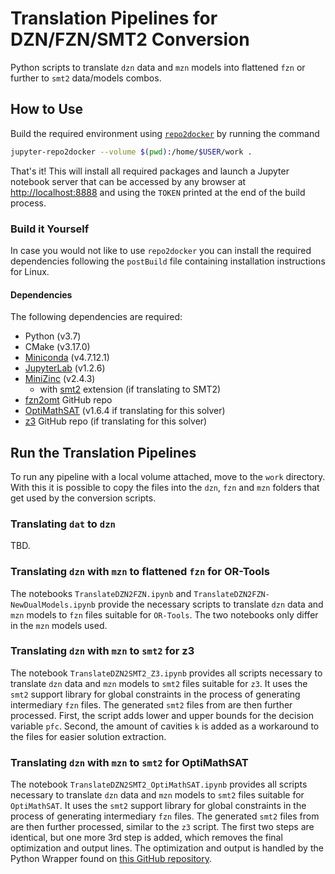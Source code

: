 # Translation Pipelines for DZN/FZN/SMT2 Conversion

Python scripts to translate `dzn` data and `mzn` models into flattened `fzn` or
further to `smt2` data/models combos.

## How to Use

Build the required environment using
[`repo2docker`](https://repo2docker.readthedocs.io/en/latest/install.html) by
running the command

```zsh
jupyter-repo2docker --volume $(pwd):/home/$USER/work .
```

That's it! This will install all required packages and launch a Jupyter notebook
server that can be accessed by any browser at
[http://localhost:8888](http://localhost:8888) and using the `TOKEN` printed at
the end of the build process.

### Build it Yourself

In case you would not like to use `repo2docker` you can install the required
dependencies following the `postBuild` file containing installation instructions
for Linux.

#### Dependencies

The following dependencies are required:

- Python (v3.7)
- CMake (v3.17.0)
- [Miniconda](https://docs.conda.io/projects/conda/en/latest/user-guide/install/) (v4.7.12.1)
- [JupyterLab](https://jupyter.org/install) (v1.2.6)
- [MiniZinc](https://github.com/MiniZinc/MiniZincIDE/releases/download/2.4.3/MiniZincIDE-2.4.3-bundle-linux-x86_64.tgz) (v2.4.3)
  - with [smt2](http://optimathsat.disi.unitn.it/data/smt2.tar.gz) extension (if translating to SMT2)
- [fzn2omt](https://github.com/PatrickTrentin88/fzn2omt) GitHub repo
- [OptiMathSAT](http://optimathsat.disi.unitn.it/releases/optimathsat-1.6.4/optimathsat-1.6.4-linux-64-bit.tar.gz) (v1.6.4 if translating for this solver)
- [z3](https://github.com/Z3Prover/z3) GitHub repo (if translating for this solver)

## Run the Translation Pipelines

To run any pipeline with a local volume attached, move to the `work` directory.
With this it is possible to copy the files into the `dzn`, `fzn` and `mzn`
folders that get used by the conversion scripts.

### Translating `dat` to `dzn`

TBD.

### Translating `dzn` with `mzn` to flattened `fzn` for OR-Tools

The notebooks `TranslateDZN2FZN.ipynb` and
`TranslateDZN2FZN-NewDualModels.ipynb` provide the necessary scripts to
translate `dzn` data and `mzn` models to `fzn` files suitable for `OR-Tools`.
The two notebooks only differ in the `mzn` models used.

### Translating `dzn` with `mzn` to `smt2` for z3

The notebook `TranslateDZN2SMT2_Z3.ipynb` provides all scripts necessary to
translate `dzn` data and `mzn` models to `smt2` files suitable for `z3`. It uses
the `smt2` support library for global constraints in the process of generating
intermediary `fzn` files. The generated `smt2` files from are then further
processed. First, the script adds lower and upper bounds for the decision
variable `pfc`. Second, the amount of cavities `k` is added as a workaround to
the files for easier solution extraction.

### Translating `dzn` with `mzn` to `smt2` for OptiMathSAT

The notebook `TranslateDZN2SMT2_OptiMathSAT.ipynb` provides all scripts
necessary to translate `dzn` data and `mzn` models to `smt2` files suitable for
`OptiMathSAT`. It uses the `smt2` support library for global constraints in the
process of generating intermediary `fzn` files. The generated `smt2` files from
are then further processed, similar to the `z3` script. The first two steps are
identical, but one more 3rd step is added, which removes the final optimization
and output lines. The optimization and output is handled by the Python Wrapper
found on [this GitHub
repository](https://github.com/kw90/omt_python_timeout_wrapper).
